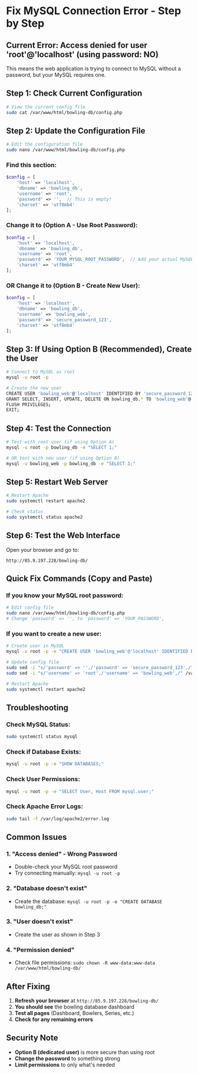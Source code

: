 # Fix MySQL Connection Error - Step by Step

## Current Error: Access denied for user 'root'@'localhost' (using password: NO)

This means the web application is trying to connect to MySQL without a password, but your MySQL requires one.

## Step 1: Check Current Configuration

```bash
# View the current config file
sudo cat /var/www/html/bowling-db/config.php
```

## Step 2: Update the Configuration File

```bash
# Edit the configuration file
sudo nano /var/www/html/bowling-db/config.php
```

### Find this section:
```php
$config = [
    'host' => 'localhost',
    'dbname' => 'bowling_db',
    'username' => 'root',
    'password' => '',  // This is empty!
    'charset' => 'utf8mb4'
];
```

### Change it to (Option A - Use Root Password):
```php
$config = [
    'host' => 'localhost',
    'dbname' => 'bowling_db',
    'username' => 'root',
    'password' => 'YOUR_MYSQL_ROOT_PASSWORD',  // Add your actual MySQL root password here
    'charset' => 'utf8mb4'
];
```

### OR Change it to (Option B - Create New User):
```php
$config = [
    'host' => 'localhost',
    'dbname' => 'bowling_db',
    'username' => 'bowling_web',
    'password' => 'secure_password_123',
    'charset' => 'utf8mb4'
];
```

## Step 3: If Using Option B (Recommended), Create the User

```bash
# Connect to MySQL as root
mysql -u root -p

# Create the new user
CREATE USER 'bowling_web'@'localhost' IDENTIFIED BY 'secure_password_123';
GRANT SELECT, INSERT, UPDATE, DELETE ON bowling_db.* TO 'bowling_web'@'localhost';
FLUSH PRIVILEGES;
EXIT;
```

## Step 4: Test the Connection

```bash
# Test with root user (if using Option A)
mysql -u root -p bowling_db -e "SELECT 1;"

# OR test with new user (if using Option B)
mysql -u bowling_web -p bowling_db -e "SELECT 1;"
```

## Step 5: Restart Web Server

```bash
# Restart Apache
sudo systemctl restart apache2

# Check status
sudo systemctl status apache2
```

## Step 6: Test the Web Interface

Open your browser and go to:
```
http://85.9.197.228/bowling-db/
```

## Quick Fix Commands (Copy and Paste)

### If you know your MySQL root password:
```bash
# Edit config file
sudo nano /var/www/html/bowling-db/config.php
# Change 'password' => '', to 'password' => 'YOUR_PASSWORD',
```

### If you want to create a new user:
```bash
# Create user in MySQL
mysql -u root -p -e "CREATE USER 'bowling_web'@'localhost' IDENTIFIED BY 'secure_password_123'; GRANT SELECT ON bowling_db.* TO 'bowling_web'@'localhost'; FLUSH PRIVILEGES;"

# Update config file
sudo sed -i "s/'password' => '',/'password' => 'secure_password_123',/" /var/www/html/bowling-db/config.php
sudo sed -i "s/'username' => 'root',/'username' => 'bowling_web',/" /var/www/html/bowling-db/config.php

# Restart Apache
sudo systemctl restart apache2
```

## Troubleshooting

### Check MySQL Status:
```bash
sudo systemctl status mysql
```

### Check if Database Exists:
```bash
mysql -u root -p -e "SHOW DATABASES;"
```

### Check User Permissions:
```bash
mysql -u root -p -e "SELECT User, Host FROM mysql.user;"
```

### Check Apache Error Logs:
```bash
sudo tail -f /var/log/apache2/error.log
```

## Common Issues

### 1. "Access denied" - Wrong Password
- Double-check your MySQL root password
- Try connecting manually: `mysql -u root -p`

### 2. "Database doesn't exist"
- Create the database: `mysql -u root -p -e "CREATE DATABASE bowling_db;"`

### 3. "User doesn't exist"
- Create the user as shown in Step 3

### 4. "Permission denied"
- Check file permissions: `sudo chown -R www-data:www-data /var/www/html/bowling-db/`

## After Fixing

1. **Refresh your browser** at `http://85.9.197.228/bowling-db/`
2. **You should see** the bowling database dashboard
3. **Test all pages** (Dashboard, Bowlers, Series, etc.)
4. **Check for any remaining errors**

## Security Note

- **Option B (dedicated user)** is more secure than using root
- **Change the password** to something strong
- **Limit permissions** to only what's needed
